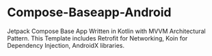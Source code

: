 # Compose-Baseapp-Android

Jetpack Compose Base App Written in Kotlin with MVVM Architectural Pattern. This Template includes Retrofit for Networking, Koin for Dependency Injection, AndroidX libraries.
